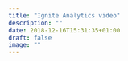 ```yaml
---
title: "Ignite Analytics video"
description: ""
date: 2018-12-16T15:31:35+01:00
draft: false
image: ""
---
```

